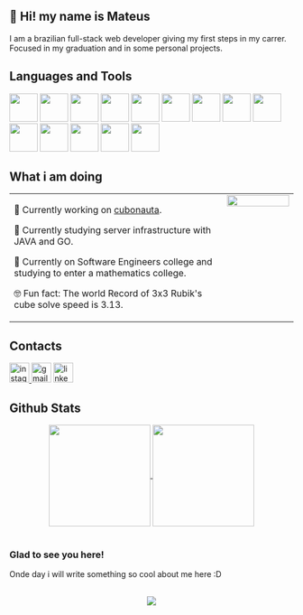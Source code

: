## 👋 Hi! my name is Mateus

<p>
  I am a brazilian full-stack web developer giving my first steps in my carrer. Focused in my graduation and in some personal projects.
</p>
 
## Languages and Tools  
<div>  
  <img width="50px" src="https://cdn.jsdelivr.net/gh/devicons/devicon@latest/icons/go/go-original-wordmark.svg" />
  <img width="50px" src="https://cdn.jsdelivr.net/gh/devicons/devicon@latest/icons/javascript/javascript-original.svg" />
  <img width="50px" src="https://cdn.jsdelivr.net/gh/devicons/devicon@latest/icons/java/java-original.svg" />
  <img width="50px" src="https://cdn.jsdelivr.net/gh/devicons/devicon@latest/icons/junit/junit-plain-wordmark.svg" />
  <img width="50px" src="https://cdn.jsdelivr.net/gh/devicons/devicon@latest/icons/csharp/csharp-original.svg" />
  <img width="50px" src="https://cdn.jsdelivr.net/gh/devicons/devicon@latest/icons/angular/angular-original.svg" />
  <img width="50px" src="https://cdn.jsdelivr.net/gh/devicons/devicon@latest/icons/typescript/typescript-original.svg" />
  <img width="50px" src="https://cdn.jsdelivr.net/gh/devicons/devicon@latest/icons/php/php-plain.svg" />
  <img width="50px" src="https://cdn.jsdelivr.net/gh/devicons/devicon@latest/icons/mongodb/mongodb-original.svg" />
  <img width="50px" src="https://cdn.jsdelivr.net/gh/devicons/devicon@latest/icons/postgresql/postgresql-plain.svg" />
  <img width="50px" src="https://cdn.jsdelivr.net/gh/devicons/devicon@latest/icons/html5/html5-original.svg" />
  <img width="50px" src="https://cdn.jsdelivr.net/gh/devicons/devicon@latest/icons/postman/postman-original.svg" />
  <img width="50px" src="https://cdn.jsdelivr.net/gh/devicons/devicon@latest/icons/processing/processing-original.svg" />
  <img width="50px" src="https://cdn.jsdelivr.net/gh/devicons/devicon@latest/icons/python/python-plain.svg" />
</div>  

## What i am doing  
<table><tr><td valign="center" width="75%">

🔭 Currently working on [cubonauta](https://cubonauta.com).  
  

🌱 Currently studying server infrastructure with JAVA and GO.  
  

📖 Currently on Software Engineers college and studying to enter a mathematics college.


🤓 Fun fact: The world Record of 3x3 Rubik's cube solve speed is 3.13.  

</td><td valign="top" width="50%">

<div align="center">
<img src="https://i.giphy.com/media/v1.Y2lkPTc5MGI3NjExY3BkMmtkZW5oNXA2ZnFxdG8zMGZ2bW9sdnVpMXp6OXZrZzZsNW5qZSZlcD12MV9pbnRlcm5hbF9naWZfYnlfaWQmY3Q9Zw/MT5UUV1d4CXE2A37Dg/giphy.gif" align="center" style="width: 100%" />
</div>  

</td></tr></table>    

## Contacts

<div align="left">
  <a href="https://www.instagram.com/mateus_lwd/?next=%2F">
    <img src="https://img.shields.io/static/v1?message=Instagram&logo=instagram&label=&color=E4405F&logoColor=white&labelColor=&style=for-the-badge" height="35" alt="instagram logo"  />
  </a>
  <img src="https://img.shields.io/static/v1?message=Gmail&logo=gmail&label=&color=D14836&logoColor=white&labelColor=&style=for-the-badge" height="35" alt="gmail logo"  />
  <a href="https://www.linkedin.com/in/mateusalves000/">
    <img src="https://img.shields.io/static/v1?message=LinkedIn&logo=linkedin&label=&color=0077B5&logoColor=white&labelColor=&style=for-the-badge" height="35" alt="linkedin logo"  />
  </a>
</div> 

## Github Stats  

<div align="center">
  <a href="https://github.com/anuraghazra/github-readme-stats">
    <img height="180" align="center" src="https://github-readme-stats.vercel.app/api?username=Mateus-MS&title_color=e292e8&text_color=86d190&icon_color=417bd1&bg_color=242424&custom_title=My_stats&rank_icon=github" />
  </a>
  <a href="https://github.com/anuraghazra/convoychat">
    <img height="180" align="center" src="https://github-readme-stats.vercel.app/api/top-langs?username=Mateus-MS&title_color=e292e8&text_color=86d190&icon_color=417bd1&bg_color=242424&layout=compact&langs_count=5&custom_title=My_skills" />
  </a>
</div>

<br/> 

### Glad to see you here!  
Onde day i will write something so cool about me here :D

<br/>  

<div align="center">
<img src="https://komarev.com/ghpvc/?username=Mateus-MS&&style=flat-square" align="center" />
</div>  
  
<br/>  

